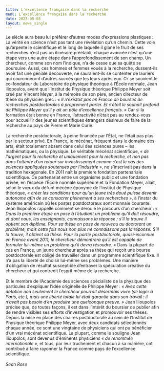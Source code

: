 ```yaml
---
title: L’excellence française dans la recherche
menu: L’excellence française dans la recherche
date: 2023-05-08
layout: news_single
---
```


Le siècle aura beau lui préférer d’autres modes d’expressions plastiques : La vérité en science n’est pas tant une révélation qu’un chemin. Cette voie qu’arpente le scientifique et le long de laquelle il glane le fruit de ses recherches n’est pas un itinéraire préétabli, chaque avancée n’est qu’une étape vers une autre étape dans l’approfondissement de son champ. Un chercheur, comme son nom l’indique, n’a de cesse que sa quête se poursuive. Aussi, ces hommes et femmes voués à la recherche, dussent-ils avoir fait une géniale découverte, ne sauraient-ils se contenter de lauriers qui couronneront d’autres succès que les leurs après eux. Or se souvient le co-fondateur du Laboratoire de physique théorique à l’École normale, Jean Iliopoulos, avant que l’Institut de Physique théorique Philippe Meyer soit créé par Vincent Meyer, à la mémoire de son père, ancien directeur de thèse du physicien grec : *« Il n’existait pas en France de bourses de recherches postdoctorales à proprement parler. Et c’était le souhait profond de Philippe Meyer qu’il y ait un pôle d’excellence français. »* Car si la formation était bonne en France, l’attractivité n’était pas au rendez-vous pour accueillir des jeunes scientifiques étrangers désireux de faire de la recherche au pays de Pierre et Marie Curie.
<br><br>
La recherche postdoctorale, à peine financée par l’État, ne l’était pas plus par le secteur privé. En France, le mécénat, fréquent dans le domaine des arts, était totalement absent dans celui des sciences pures – les mathématiques, ou la physique. Le véritable mécénat scientifique, *« de l’argent pour la recherche et uniquement pour la recherche, et non pas dans l’attente d’un retour sur investissement comme c’est le cas des sciences appliquées soutenues par l’industrie »*, ne s’inscrivait pas dans la tradition hexagonale. En 2011 naît la première fondation partenariale scientifique. Ce partenariat entre un organisme public et une fondation privée, en l’espèce l’École normale supérieure et la Fondation Meyer, allait, selon le vœux du défunt mécène éponyme de l’institut de Physique théorique, *« créer les conditions pour qu’un jeune très doué puisse devenir autonome afin de se consacrer pleinement à ses recherches »*, à l’instar du système américain où les postes postdoctoraux sont monnaie courante. Jean Iliopoulos rappelle comment se déroule le parcours d’un chercheur : *« Dans la première étape on pose à l’étudiant un problème qu’il doit résoudre, et dont nous, les enseignants, connaissons la réponse ; s’il la trouve il obtient son diplôme. Pour sa thèse on pose de nouveau au doctorant un problème, mais cette fois nous non plus ne connaissons pas la réponse. S’il la trouve, il obtient sa thèse. Pour la partie postdoctorale, quasi-inconnue en France avant 2011, le chercheur démontrera qu’il est capable de formuler lui-même un problème qu’il devra résoudre. »*  Dans la plupart de cas en France, un jeune chercheur après sa thèse qui reçoit une bourse postdoctorale est obligé de travailler dans un programme scientifique fixe. Il n’a pas la liberté de choisir lui-même ses problèmes. Une manière d’obligation de résultat susceptible d’entraver la spéculation créative du chercheur et qui contredit l’esprit même de la recherche.
<br><br>
Et le membre de l’Académie des sciences spécialiste de la physique des particules d’expliquer l’idée originelle de Philippe Meyer : *« Avec cette dotation non seulement le chercheur pourrait désormais vivre (se loger à Paris, etc.), mais une liberté totale lui était garantie dans son travail : il n’avait pas besoin d’en produire une quelconque preuve. »* Jean Ilioupolos précise que, de toutes façons, il est dans l’intérêt du boursier de publier afin de rendre visibles ses efforts d’investigation et promouvoir ses thèses. Depuis la mise en place des chaires postdoctorale au sein de l’Institut de Physique théorique Philippe Meyer, avec deux candidats sélectionnés chaque année, ce sont une vingtaine de physiciens qui ont pu bénéficier d’un vrai mécénat scientifique. La plupart, comme le souligne Jean Ilioupolos, sont devenus d’éminents physiciens *« de renommée internationale »*, et tous, par leur truchement et chacun à sa manière, ont contribué à faire rayonner la France comme pays de l’excellence scientifique.
<br><br>
*Sean Rose*